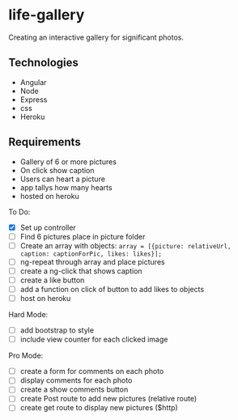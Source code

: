 # life-gallery
Creating an interactive gallery for significant photos. 

Technologies
------------
- Angular
- Node
- Express
- css
- Heroku


Requirements
------------
- Gallery of 6 or more pictures
- On click show caption
- Users can heart a picture
- app tallys how many hearts   
- hosted on heroku

To Do:

- [x] Set up controller
- [ ] Find 6 pictures place in picture folder
- [ ] Create an array with objects:
``
array = [{picture: relativeUrl, caption: captionForPic, likes: likes}];
``
- [ ] ng-repeat through array and place pictures
- [ ] create a ng-click that shows caption
- [ ] create a like button 
- [ ] add a function on click of button to add likes to objects
- [ ] host on heroku

Hard Mode:
- [ ] add bootstrap to style
- [ ] include view counter for each clicked image

Pro Mode: 

- [ ] create a form for comments on each photo
- [ ] display comments for each photo
- [ ] create a show comments button
- [ ] create Post route to add new pictures (relative route)
- [ ] create get route to display new pictures ($http)